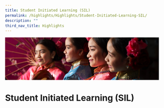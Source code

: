 ```yaml
---
title: Student Initiated Learning (SIL)
permalink: /highlights/Highlights/Student-Initiated-Learning-SIL/
description: ""
third_nav_title: Highlights
---
```

![](/images/Highlights.jpg)

Student Initiated Learning (SIL)
================================